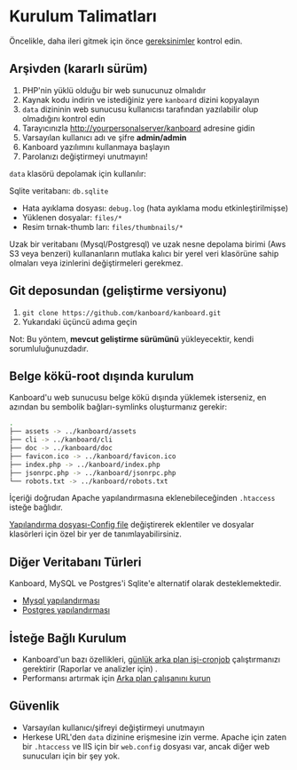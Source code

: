 Kurulum Talimatları
============

Öncelikle, daha ileri gitmek için önce [gereksinimler](requirements.markdown) kontrol edin.

Arşivden (kararlı sürüm)
---------------------------------

1. PHP'nin yüklü olduğu bir web sunucunuz olmalıdır
2. Kaynak kodu indirin ve istediğiniz yere `kanboard` dizini kopyalayın
3. `data` dizininin web sunucusu kullanıcısı tarafından yazılabilir olup olmadığını kontrol edin
4. Tarayıcınızla <http://yourpersonalserver/kanboard> adresine gidin
5. Varsayılan kullanıcı adı ve şifre **admin/admin**
6. Kanboard yazılımını kullanmaya başlayın
7. Parolanızı değiştirmeyi unutmayın!

`data` klasörü depolamak için kullanılır:

Sqlite veritabanı: `db.sqlite`
- Hata ayıklama dosyası: `debug.log` (hata ayıklama modu etkinleştirilmişse)
- Yüklenen dosyalar: `files/*`
- Resim tırnak-thumb ları: `files/thumbnails/*`

Uzak bir veritabanı (Mysql/Postgresql) ve uzak nesne depolama birimi (Aws S3 veya benzeri) kullananların mutlaka kalıcı bir yerel veri klasörüne sahip olmaları veya izinlerini değiştirmeleri gerekmez.

Git deposundan (geliştirme versiyonu)
---------------------------------------------

1. `git clone https://github.com/kanboard/kanboard.git`
2. Yukarıdaki üçüncü adıma geçin

Not: Bu yöntem, **mevcut geliştirme sürümünü** yükleyecektir, kendi sorumluluğunuzdadır.

Belge kökü-root dışında kurulum
-----------------------------------------

Kanboard'u web sunucusu belge kökü dışında yüklemek isterseniz, en azından bu sembolik bağları-symlinks oluşturmanız gerekir:

```bash
.
├── assets -> ../kanboard/assets
├── cli -> ../kanboard/cli
├── doc -> ../kanboard/doc
├── favicon.ico -> ../kanboard/favicon.ico
├── index.php -> ../kanboard/index.php
├── jsonrpc.php -> ../kanboard/jsonrpc.php
└── robots.txt -> ../kanboard/robots.txt
```

İçeriği doğrudan Apache yapılandırmasına eklenebileceğinden `.htaccess` isteğe bağlıdır.

[Yapılandırma dosyası-Config file](config.markdown) değiştirerek eklentiler ve dosyalar klasörleri için özel bir yer de tanımlayabilirsiniz.


Diğer Veritabanı Türleri
--------------------

Kanboard, MySQL ve Postgres'i Sqlite'e alternatif olarak desteklemektedir.

- [Mysql yapılandırması](mysql-configuration.markdown)
- [Postgres yapılandırması](postgresql-configuration.markdown)

İsteğe Bağlı Kurulum
---------------------

- Kanboard'un bazı özellikleri, [günlük arka plan işi-cronjob](cronjob.markdown) çalıştırmanızı gerektirir (Raporlar ve analizler için) .
- Performansı artırmak için [Arka plan çalışanını kurun](worker.markdown) 

Güvenlik
--------

- Varsayılan kullanıcı/şifreyi değiştirmeyi unutmayın
- Herkese URL'den `data` dizinine erişmesine izin verme. Apache için zaten bir `.htaccess` ve IIS için bir `web.config` dosyası var, ancak diğer web sunucuları için bir şey yok.
